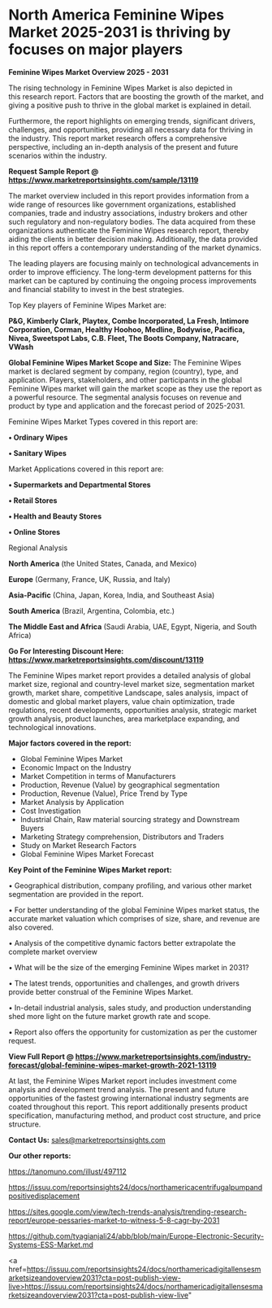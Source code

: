 # North America Feminine Wipes Market 2025-2031 is thriving by focuses on major players

<Strong> Feminine Wipes Market Overview 2025 - 2031</strong>

The rising technology in Feminine Wipes Market is also depicted in this research report. Factors that are boosting the growth of the market, and giving a positive push to thrive in the global market is explained in detail.

Furthermore, the report highlights on emerging trends, significant drivers, challenges, and opportunities, providing all necessary data for thriving in the industry. This report market research offers a comprehensive perspective, including an in-depth analysis of the present and future scenarios within the industry.

<strong>Request Sample Report @ <a href=https://www.marketreportsinsights.com/sample/13119>https://www.marketreportsinsights.com/sample/13119</a></strong>

The market overview included in this report provides information from a wide range of resources like government organizations, established companies, trade and industry associations, industry brokers and other such regulatory and non-regulatory bodies. The data acquired from these organizations authenticate the Feminine Wipes research report, thereby aiding the clients in better decision making. Additionally, the data provided in this report offers a contemporary understanding of the market dynamics.

The leading players are focusing mainly on technological advancements in order to improve efficiency. The long-term development patterns for this market can be captured by continuing the ongoing process improvements and financial stability to invest in the best strategies.

Top Key players of Feminine Wipes Market are:

<strong>P&G, Kimberly Clark, Playtex, Combe Incorporated, La Fresh, Intimore Corporation, Corman, Healthy Hoohoo, Medline, Bodywise, Pacifica, Nivea, Sweetspot Labs, C.B. Fleet, The Boots Company, Natracare, VWash</strong>

<strong><b>Global Feminine Wipes Market Scope and Size:</b></strong>
The Feminine Wipes market is declared segment by company, region (country), type, and application. Players, stakeholders, and other participants in the global Feminine Wipes market will gain the market scope as they use the report as a powerful resource. The segmental analysis focuses on revenue and product by type and application and the forecast period of 2025-2031.

Feminine Wipes Market Types covered in this report are:

<strong>• Ordinary Wipes

• Sanitary Wipes</strong>

Market Applications covered in this report are:

<strong>• Supermarkets and Departmental Stores

• Retail Stores

• Health and Beauty Stores

• Online Stores</strong> 

Regional Analysis

<strong>North America</strong> (the United States, Canada, and Mexico)

<strong>Europe</strong> (Germany, France, UK, Russia, and Italy)

<strong>Asia-Pacific</strong> (China, Japan, Korea, India, and Southeast Asia)

<strong>South America</strong> (Brazil, Argentina, Colombia, etc.)

<strong>The Middle East and Africa</strong> (Saudi Arabia, UAE, Egypt, Nigeria, and South Africa)

<strong>Go For Interesting Discount Here: <a href=https://www.marketreportsinsights.com/discount/13119>https://www.marketreportsinsights.com/discount/13119</a></strong>

The Feminine Wipes market report provides a detailed analysis of global market size, regional and country-level market size, segmentation market growth, market share, competitive Landscape, sales analysis, impact of domestic and global market players, value chain optimization, trade regulations, recent developments, opportunities analysis, strategic market growth analysis, product launches, area marketplace expanding, and technological innovations.

<strong><b>Major factors covered in the report:</b></strong>
<ul>
  <li>Global Feminine Wipes Market </li>
  <li>Economic Impact on the Industry</li>
  <li>Market Competition in terms of Manufacturers</li>
  <li>Production, Revenue (Value) by geographical segmentation</li>
  <li>Production, Revenue (Value), Price Trend by Type</li>
  <li>Market Analysis by Application</li>
  <li>Cost Investigation</li>
  <li>Industrial Chain, Raw material sourcing strategy and Downstream Buyers</li>
  <li>Marketing Strategy comprehension, Distributors and Traders</li>
  <li>Study on Market Research Factors</li>
  <li>Global Feminine Wipes Market Forecast</li>
</ul>

<strong><b>Key Point of the Feminine Wipes Market report:</b></strong>

• Geographical distribution, company profiling, and various other market segmentation are provided in the report.

• For better understanding of the global Feminine Wipes market status, the accurate market valuation which comprises of size, share, and revenue are also covered.

• Analysis of the competitive dynamic factors better extrapolate the complete market overview

• What will be the size of the emerging Feminine Wipes market in 2031?

• The latest trends, opportunities and challenges, and growth drivers provide better construal of the Feminine Wipes Market.

• In-detail industrial analysis, sales study, and production understanding shed more light on the future market growth rate and scope.

• Report also offers the opportunity for customization as per the customer request.

<strong><b>View Full Report @ <a href=https://www.marketreportsinsights.com/industry-forecast/global-feminine-wipes-market-growth-2021-13119>https://www.marketreportsinsights.com/industry-forecast/global-feminine-wipes-market-growth-2021-13119</a></b></strong>


At last, the Feminine Wipes Market report includes investment come analysis and development trend analysis. The present and future opportunities of the fastest growing international industry segments are coated throughout this report. This report additionally presents product specification, manufacturing method, and product cost structure, and price structure.

<strong>Contact Us:</strong>
sales@marketreportsinsights.com

<strong>Our other reports:</strong>

<a href=https://tanomuno.com/illust/497112>https://tanomuno.com/illust/497112</a>

<a href=https://issuu.com/reportsinsights24/docs/northamericacentrifugalpumpandpositivedisplacement>https://issuu.com/reportsinsights24/docs/northamericacentrifugalpumpandpositivedisplacement</a>

<a href=https://sites.google.com/view/tech-trends-analysis/trending-research-report/europe-pessaries-market-to-witness-5-8-cagr-by-2031>https://sites.google.com/view/tech-trends-analysis/trending-research-report/europe-pessaries-market-to-witness-5-8-cagr-by-2031</a>

<a href=https://github.com/tyagianjali24/abb/blob/main/Europe-Electronic-Security-Systems-ESS-Market.md>https://github.com/tyagianjali24/abb/blob/main/Europe-Electronic-Security-Systems-ESS-Market.md</a>

<a href=https://issuu.com/reportsinsights24/docs/northamericadigitallensesmarketsizeandoverview2031?cta=post-publish-view-live>https://issuu.com/reportsinsights24/docs/northamericadigitallensesmarketsizeandoverview2031?cta=post-publish-view-live</a>"
